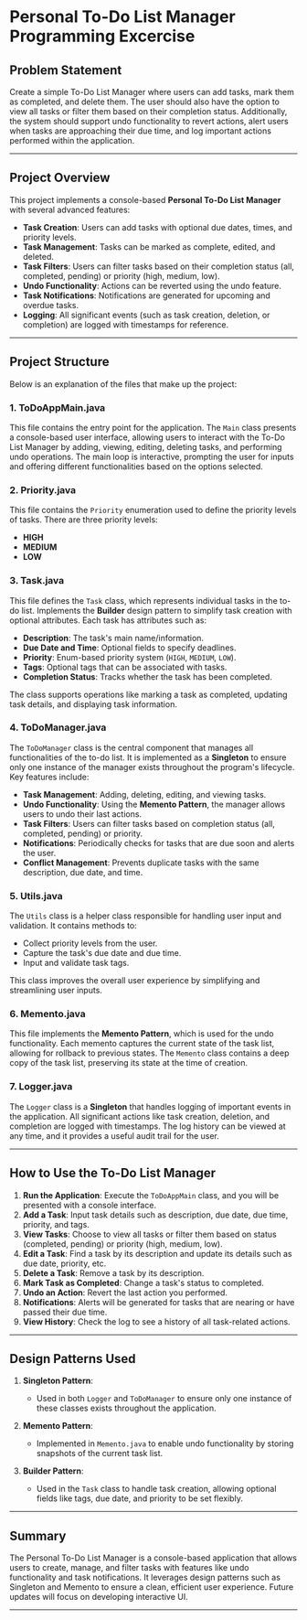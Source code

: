 # Personal To-Do List Manager Programming Excercise

## Problem Statement
Create a simple To-Do List Manager where users can add tasks, mark them as completed, and delete them. The user should also have the option to view all tasks or filter them based on their completion status. Additionally, the system should support undo functionality to revert actions, alert users when tasks are approaching their due time, and log important actions performed within the application.

---

## Project Overview
This project implements a console-based **Personal To-Do List Manager** with several advanced features:
- **Task Creation**: Users can add tasks with optional due dates, times, and priority levels.
- **Task Management**: Tasks can be marked as complete, edited, and deleted.
- **Task Filters**: Users can filter tasks based on their completion status (all, completed, pending) or priority (high, medium, low).
- **Undo Functionality**: Actions can be reverted using the undo feature.
- **Task Notifications**: Notifications are generated for upcoming and overdue tasks.
- **Logging**: All significant events (such as task creation, deletion, or completion) are logged with timestamps for reference.

---

## Project Structure
Below is an explanation of the files that make up the project:

### 1. **ToDoAppMain.java**
This file contains the entry point for the application. The `Main` class presents a console-based user interface, allowing users to interact with the To-Do List Manager by adding, viewing, editing, deleting tasks, and performing undo operations. The main loop is interactive, prompting the user for inputs and offering different functionalities based on the options selected.

### 2. **Priority.java**
This file contains the `Priority` enumeration used to define the priority levels of tasks. There are three priority levels:
- **HIGH**
- **MEDIUM**
- **LOW**

### 3. **Task.java**
This file defines the `Task` class, which represents individual tasks in the to-do list. Implements the **Builder** design pattern to simplify task creation with optional attributes. Each task has attributes such as:
- **Description**: The task's main name/information.
- **Due Date and Time**: Optional fields to specify deadlines.
- **Priority**: Enum-based priority system (`HIGH`, `MEDIUM`, `LOW`).
- **Tags**: Optional tags that can be associated with tasks.
- **Completion Status**: Tracks whether the task has been completed.

The class supports operations like marking a task as completed, updating task details, and displaying task information.

### 4. **ToDoManager.java**
The `ToDoManager` class is the central component that manages all functionalities of the to-do list. It is implemented as a **Singleton** to ensure only one instance of the manager exists throughout the program's lifecycle. Key features include:
- **Task Management**: Adding, deleting, editing, and viewing tasks.
- **Undo Functionality**: Using the **Memento Pattern**, the manager allows users to undo their last actions.
- **Task Filters**: Users can filter tasks based on completion status (all, completed, pending) or priority.
- **Notifications**: Periodically checks for tasks that are due soon and alerts the user.
- **Conflict Management**: Prevents duplicate tasks with the same description, due date, and time.
  

### 5. **Utils.java**
The `Utils` class is a helper class responsible for handling user input and validation. It contains methods to:
- Collect priority levels from the user.
- Capture the task's due date and due time.
- Input and validate task tags.

This class improves the overall user experience by simplifying and streamlining user inputs.

### 6. **Memento.java**
This file implements the **Memento Pattern**, which is used for the undo functionality. Each memento captures the current state of the task list, allowing for rollback to previous states. The `Memento` class contains a deep copy of the task list, preserving its state at the time of creation.

### 7. **Logger.java**
The `Logger` class is a **Singleton** that handles logging of important events in the application. All significant actions like task creation, deletion, and completion are logged with timestamps. The log history can be viewed at any time, and it provides a useful audit trail for the user.

---

## How to Use the To-Do List Manager

1. **Run the Application**: Execute the `ToDoAppMain` class, and you will be presented with a console interface.
2. **Add a Task**: Input task details such as description, due date, due time, priority, and tags.
3. **View Tasks**: Choose to view all tasks or filter them based on status (completed, pending) or priority (high, medium, low).
4. **Edit a Task**: Find a task by its description and update its details such as due date, priority, etc.
5. **Delete a Task**: Remove a task by its description.
6. **Mark Task as Completed**: Change a task's status to completed.
7. **Undo an Action**: Revert the last action you performed.
8. **Notifications**: Alerts will be generated for tasks that are nearing or have passed their due time.
9. **View History**: Check the log to see a history of all task-related actions.

---

## Design Patterns Used

1. **Singleton Pattern**: 
   - Used in both `Logger` and `ToDoManager` to ensure only one instance of these classes exists throughout the application.
   
2. **Memento Pattern**: 
   - Implemented in `Memento.java` to enable undo functionality by storing snapshots of the current task list.

3. **Builder Pattern**: 
   - Used in the `Task` class to handle task creation, allowing optional fields like tags, due date, and priority to be set flexibly.

--- 

## Summary

The Personal To-Do List Manager is a console-based application that allows users to create, manage, and filter tasks with features like undo functionality and task notifications. It leverages design patterns such as Singleton and Memento to ensure a clean, efficient user experience. Future updates will focus on developing interactive UI.

---
